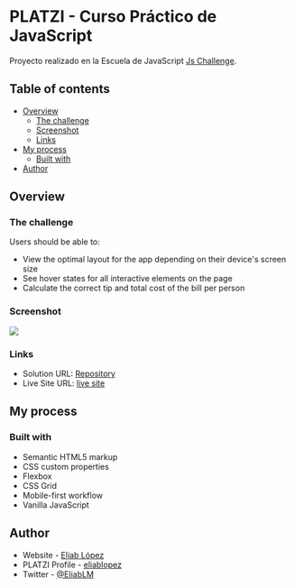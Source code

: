 # PLATZI - Curso Práctico de JavaScript

Proyecto realizado en la Escuela de JavaScript [Js Challenge](https://platzi.com/clases/javascript-practico/).

## Table of contents

- [Overview](#overview)
  - [The challenge](#the-challenge)
  - [Screenshot](#screenshot)
  - [Links](#links)
- [My process](#my-process)
  - [Built with](#built-with)
- [Author](#author)

## Overview

### The challenge

Users should be able to:

- View the optimal layout for the app depending on their device's screen size
- See hover states for all interactive elements on the page
- Calculate the correct tip and total cost of the bill per person

### Screenshot

![](./images/app.png)

### Links

- Solution URL: [Repository](https://github.com/EliabLM/tip-calculator-app-main)
- Live Site URL: [live site](https://eliablm.github.io/tip-calculator-app-main/src/index.html)

## My process

### Built with

- Semantic HTML5 markup
- CSS custom properties
- Flexbox
- CSS Grid
- Mobile-first workflow
- Vanilla JavaScript

## Author

- Website - [Eliab López](https://github.com/eliablm)
- PLATZI Profile - [eliablopez](https://platzi.com/p/eliablopez/)
- Twitter - [@EliabLM](https://www.twitter.com/EliabLM)
